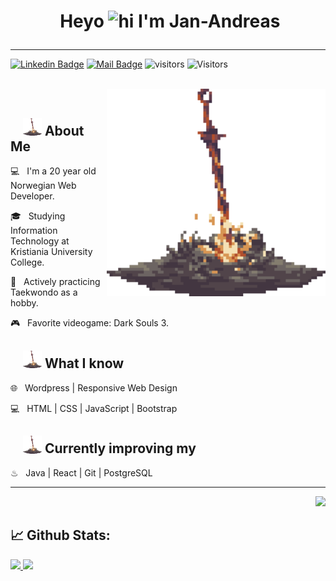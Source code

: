 # <p align="center">️ **Heyo <img src="https://user-images.githubusercontent.com/1303154/88677602-1635ba80-d120-11ea-84d8-d263ba5fc3c0.gif" width="28px" alt="hi"> I'm Jan-Andreas** </p>

---
<p align="center">

<!-- Contact Hyperlinks -->
[![Linkedin Badge](https://img.shields.io/badge/-Jan&#8211;Andreas%20Rusnak-0e76a8?style=flat&labelColor=0e76a8&logo=linkedin&logoColor=white)](https://www.linkedin.com/in/janandreasrusnak/)
[![Mail Badge](https://img.shields.io/badge/-janandreashorgenr@gmail.com-c0392b?style=flat&labelColor=c0392b&logo=gmail&logoColor=white)](mailto:janandreashorgenr@gmail.com)
![visitors](https://visitor-badge.glitch.me/badge?page_id=janandreaskick.janandreaskick)
<img alt="Visitors" src="https://komarev.com/ghpvc/?username=janandreaskick&style=flat&labelColor=red&logo=github&label=PROFILE+VIEWS&color=29bf12"/>
</p>
</br>
<img align="right" alt="Bonfire" width="350" src="https://raw.githubusercontent.com/TanZng/TanZng/master/assets/bonefire.gif">
</br>

 
## &nbsp; &nbsp; <img src="https://raw.githubusercontent.com/TanZng/TanZng/master/assets/bonefire.gif" width="30"> **About Me**

<p align="left">💻 &nbsp; I'm a 20 year old Norwegian Web Developer.</p>

🎓 &nbsp; Studying Information Technology at Kristiania University College.

🥋 &nbsp; Actively practicing Taekwondo as a hobby.

🎮 &nbsp; Favorite videogame: Dark Souls 3.


## &nbsp; &nbsp; <img src="https://raw.githubusercontent.com/TanZng/TanZng/master/assets/bonefire.gif" width="30"> **What I know**

🌐 &nbsp; Wordpress | Responsive Web Design

💻 &nbsp; HTML | CSS | JavaScript | Bootstrap


## &nbsp; &nbsp; <img src="https://raw.githubusercontent.com/TanZng/TanZng/master/assets/bonefire.gif" width="30"> **Currently improving my**

♨ &nbsp; Java | React | Git | PostgreSQL


<hr>

 

<p align="right">
<img src="https://github-profile-trophy.vercel.app/?username=janandreaskick&column=7&theme=gruvbox"/>
</p>

## 📈 **Github Stats:**

<a href="https://github.com/janandreaskick">
<img width="440" src="https://github-readme-stats.vercel.app/api?username=janandreaskick&show_icons=true&include_all_commits=true&theme=tokyonight&count_private=true">
</a>
<a href="https://github.com/janandreaskick/github-readme-stats">
<img src="https://github-readme-stats.anuraghazra1.vercel.app/api/top-langs/?username=janandreaskick&layout=compact&theme=tokyonight" />
</a>

<br>
